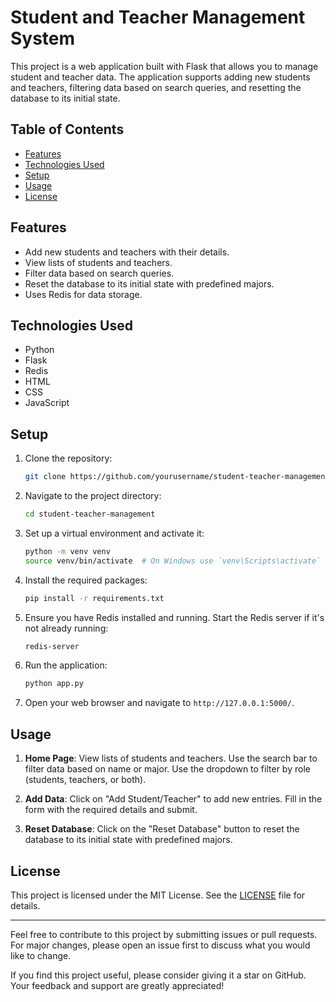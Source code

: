 # Student and Teacher Management System

This project is a web application built with Flask that allows you to manage student and teacher data. The application supports adding new students and teachers, filtering data based on search queries, and resetting the database to its initial state.

## Table of Contents

- [Features](#features)
- [Technologies Used](#technologies-used)
- [Setup](#setup)
- [Usage](#usage)
- [License](#license)

## Features

- Add new students and teachers with their details.
- View lists of students and teachers.
- Filter data based on search queries.
- Reset the database to its initial state with predefined majors.
- Uses Redis for data storage.

## Technologies Used

- Python
- Flask
- Redis
- HTML
- CSS
- JavaScript

## Setup

1. Clone the repository:
    ```sh
    git clone https://github.com/yourusername/student-teacher-management.git
    ```

2. Navigate to the project directory:
    ```sh
    cd student-teacher-management
    ```

3. Set up a virtual environment and activate it:
    ```sh
    python -m venv venv
    source venv/bin/activate  # On Windows use `venv\Scripts\activate`
    ```

4. Install the required packages:
    ```sh
    pip install -r requirements.txt
    ```

5. Ensure you have Redis installed and running. Start the Redis server if it's not already running:
    ```sh
    redis-server
    ```

6. Run the application:
    ```sh
    python app.py
    ```

7. Open your web browser and navigate to `http://127.0.0.1:5000/`.

## Usage

1. **Home Page**: View lists of students and teachers. Use the search bar to filter data based on name or major. Use the dropdown to filter by role (students, teachers, or both).

2. **Add Data**: Click on "Add Student/Teacher" to add new entries. Fill in the form with the required details and submit.

3. **Reset Database**: Click on the "Reset Database" button to reset the database to its initial state with predefined majors.

## License

This project is licensed under the MIT License. See the [LICENSE](LICENSE) file for details.

---

Feel free to contribute to this project by submitting issues or pull requests. For major changes, please open an issue first to discuss what you would like to change.

If you find this project useful, please consider giving it a star on GitHub. Your feedback and support are greatly appreciated!
